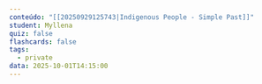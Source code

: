 ```yaml
---
conteúdo: "[[20250929125743|Indigenous People - Simple Past]]"
student: Myllena
quiz: false
flashcards: false
tags:
  - private
data: 2025-10-01T14:15:00
---
```

